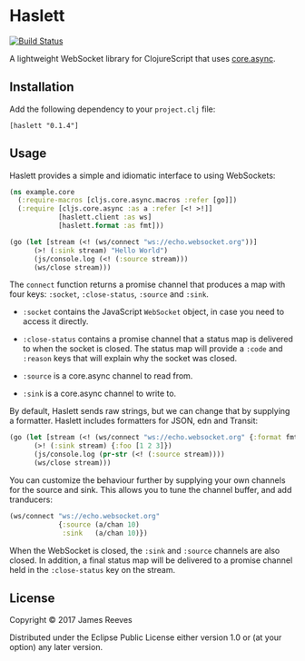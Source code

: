 # Haslett

[![Build Status](https://travis-ci.org/weavejester/haslett.svg?branch=master)](https://travis-ci.org/weavejester/haslett)

A lightweight WebSocket library for ClojureScript that uses
[core.async][].

[core.async]: https://github.com/clojure/core.async

## Installation

Add the following dependency to your `project.clj` file:

    [haslett "0.1.4"]

## Usage

Haslett provides a simple and idiomatic interface to using WebSockets:

```clojure
(ns example.core
  (:require-macros [cljs.core.async.macros :refer [go]])
  (:require [cljs.core.async :as a :refer [<! >!]]
            [haslett.client :as ws]
            [haslett.format :as fmt]))

(go (let [stream (<! (ws/connect "ws://echo.websocket.org"))]
      (>! (:sink stream) "Hello World")
      (js/console.log (<! (:source stream)))
      (ws/close stream)))
```

The `connect` function returns a promise channel that produces a map
with four keys: `:socket`, `:close-status`, `:source` and `:sink`.

* `:socket` contains the JavaScript `WebSocket` object, in case you need
to access it directly.

* `:close-status` contains a promise channel that a status map is
delivered to when the socket is closed. The status map will provide a
`:code` and `:reason` keys that will explain why the socket was
closed.

* `:source` is a core.async channel to read from.

* `:sink` is a core.async channel to write to.

By default, Haslett sends raw strings, but we can change that by
supplying a formatter. Haslett includes formatters for JSON, edn and
Transit:

```clojure
(go (let [stream (<! (ws/connect "ws://echo.websocket.org" {:format fmt/transit}))]
      (>! (:sink stream) {:foo [1 2 3]})
      (js/console.log (pr-str (<! (:source stream))))
      (ws/close stream)))
```

You can customize the behaviour further by supplying your own channels
for the source and sink. This allows you to tune the channel buffer,
and add tranducers:

```clojure
(ws/connect "ws://echo.websocket.org"
            {:source (a/chan 10)
             :sink   (a/chan 10)})
```

When the WebSocket is closed, the `:sink` and `:source` channels are
also closed. In addition, a final status map will be delivered to a
promise channel held in the `:close-status` key on the stream.

## License

Copyright © 2017 James Reeves

Distributed under the Eclipse Public License either version 1.0 or (at
your option) any later version.
